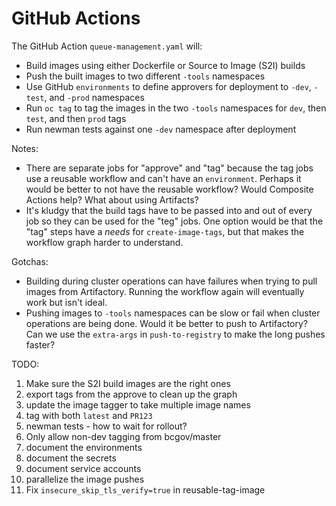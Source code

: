 # GitHub Actions

The GitHub Action `queue-management.yaml` will:
- Build images using either Dockerfile or Source to Image (S2I) builds
- Push the built images to two different `-tools` namespaces
- Use GitHub `environments` to define approvers for deployment to `-dev`, `-test`, and `-prod` namespaces
- Run `oc tag` to tag the images in the two `-tools` namespaces for `dev`, then `test`, and then `prod` tags
- Run newman tests against one `-dev` namespace after deployment

Notes:
- There are separate jobs for "approve" and "tag" because the tag jobs use a reusable workflow and can't have an `environment`. Perhaps it would be better to not have the reusable workflow? Would Composite Actions help? What about using Artifacts?
- It's kludgy that the build tags have to be passed into and out of every job so they can be used for the "teg" jobs. One option would be that the "tag" steps have a *needs* for `create-image-tags`, but that makes the workflow graph harder to understand.

Gotchas:
- Building during cluster operations can have failures when trying to pull images from Artifactory. Running the workflow again will eventually work but isn't ideal.
- Pushing images to `-tools` namespaces can be slow or fail when cluster operations are being done. Would it be better to push to Artifactory? Can we use the `extra-args` in `push-to-registry` to make the long pushes faster?

TODO:
1. Make sure the S2I build images are the right ones
1. export tags from the approve to clean up the graph
1. update the image tagger to take multiple image names
1. tag with both `latest` and `PR123`
1. newman tests - how to wait for rollout?
1. Only allow non-dev tagging from bcgov/master
1. document the environments
1. document the secrets
1. document service accounts
1. parallelize the image pushes
1. Fix `insecure_skip_tls_verify=true` in reusable-tag-image
